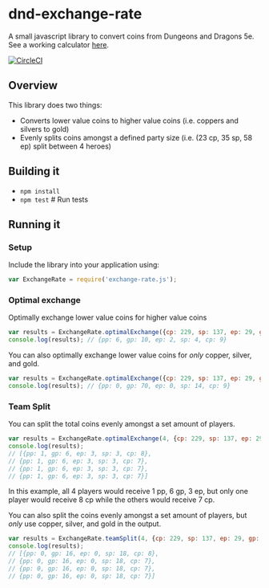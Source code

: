 # dnd-exchange-rate

A small javascript library to convert coins from Dungeons and Dragons 5e. 
See a working calculator [here](http://stephthedev.com/dnd-exchange-rate/).

[![CircleCI](https://circleci.com/gh/stephthedev/dnd-exchange-rate/tree/master.svg?style=svg)](https://circleci.com/gh/stephthedev/dnd-exchange-rate/tree/master)

## Overview
This library does two things:
* Converts lower value coins to higher value coins (i.e. coppers and silvers to gold)
* Evenly splits coins amongst a defined party size (i.e. (23 cp, 35 sp, 58 ep) split between 4 heroes)

## Building it
* `npm install`
* `npm test`	# Run tests

## Running it
### Setup
Include the library into your application using:
```js
var ExchangeRate = require('exchange-rate.js');
```
### Optimal exchange
Optimally exchange lower value coins for higher value coins
```js
var results = ExchangeRate.optimalExchange({cp: 229, sp: 137, ep: 29, gp: 41});
console.log(results); // {pp: 6, gp: 10, ep: 2, sp: 4, cp: 9}
```
You can also optimally exchange lower value coins for *only* copper, silver, and gold. 
```js
var results = ExchangeRate.optimalExchange({cp: 229, sp: 137, ep: 29, gp: 41}, ["cp", "sp", "gp"]);
console.log(results); // {pp: 0, gp: 70, ep: 0, sp: 14, cp: 9}
```

### Team Split
You can split the total coins evenly amongst a set amount of players. 
```js
var results = ExchangeRate.optimalExchange(4, {cp: 229, sp: 137, ep: 29, gp: 41});
console.log(results); 
// [{pp: 1, gp: 6, ep: 3, sp: 3, cp: 8}, 
// {pp: 1, gp: 6, ep: 3, sp: 3, cp: 7},
// {pp: 1, gp: 6, ep: 3, sp: 3, cp: 7}, 
// {pp: 1, gp: 6, ep: 3, sp: 3, cp: 7}]
```
In this example, all 4 players would receive 1 pp, 6 gp, 3 ep, but only one player would receive 8 cp while the others would  receive 7 cp. 

You can also split the coins evenly amongst a set amount of players, but *only* use copper, silver, and gold in the output.
```js
var results = ExchangeRate.teamSplit(4, {cp: 229, sp: 137, ep: 29, gp: 41}, ["cp", "sp", "gp"]);
console.log(results);
// [{pp: 0, gp: 16, ep: 0, sp: 18, cp: 8},
// {pp: 0, gp: 16, ep: 0, sp: 18, cp: 7},
// {pp: 0, gp: 16, ep: 0, sp: 18, cp: 7},
// {pp: 0, gp: 16, ep: 0, sp: 18, cp: 7}]
```

